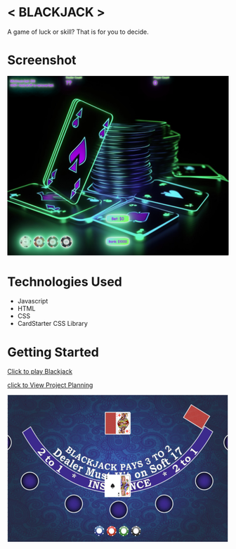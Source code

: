 # < BLACKJACK >

A game of luck or skill? That is for you to decide.

# Screenshot

![](imgs/screenshot/screenshot.png)

# Technologies Used

* Javascript
* HTML
* CSS
* CardStarter CSS Library

# Getting Started

[Click to play Blackjack](https://stuartemery96.github.io/Blackjack/)

[click to View Project Planning](/planning/Blackjack%20Pseudo-code.html)

![Original Wireframe](/planning/Wireframe.png)